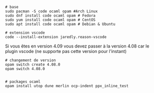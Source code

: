 
```console
# base
sudo pacman -S code ocaml opam #Arch Linux
sudo dnf install code ocaml opam # Fedora
sudo yum install code ocaml opam # CentOS
sudo apt install code ocaml opam # Debian & Ubuntu

# extension vscode
code --install-extension jaredly.reason-vscode
```

Si vous êtes en version 4.09 vous devez passer à la version 4.08 car le plugin vscode (ne supporte pas cette version pour l'instant)
```
# changement de version
opam switch create 4.08.0
opam switch 4.08.0


# packages ocaml
opam install utop dune merlin ocp-indent ppx_inline_test

